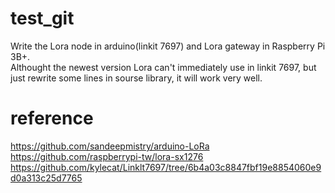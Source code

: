 # test_git
Write the Lora node in arduino(linkit 7697) and Lora gateway in Raspberry Pi 3B+.  
Althought the newest version Lora can't immediately use in linkit 7697, but just rewrite some lines in sourse library, it will work very well.  

# reference
https://github.com/sandeepmistry/arduino-LoRa  
https://github.com/raspberrypi-tw/lora-sx1276  
https://github.com/kylecat/Linklt7697/tree/6b4a03c8847fbf19e8854060e9d0a313c25d7765  
